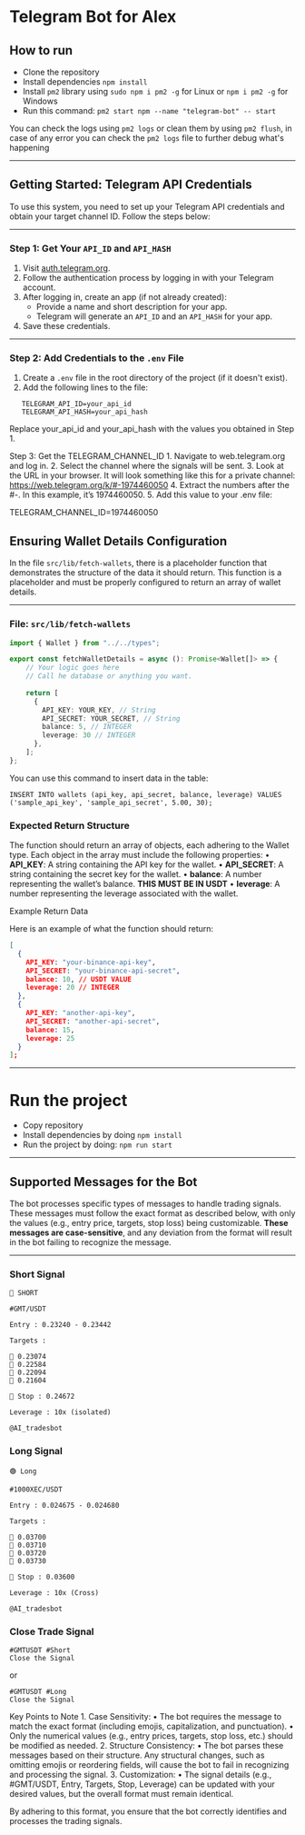 # Telegram Bot for Alex

## How to run
- Clone the repository
- Install dependencies `npm install`
- Install `pm2` library using `sudo npm i pm2 -g` for Linux or `npm i pm2 -g` for Windows
- Run this command: `pm2 start npm --name "telegram-bot" -- start`

You can check the logs using `pm2 logs` or clean them by using `pm2 flush`, in case of any error you can check the `pm2 logs` file to further debug what's happening


---

## Getting Started: Telegram API Credentials

To use this system, you need to set up your Telegram API credentials and obtain your target channel ID. Follow the steps below:

---

### Step 1: Get Your `API_ID` and `API_HASH`

1. Visit [auth.telegram.org](https://auth.telegram.org).
2. Follow the authentication process by logging in with your Telegram account.
3. After logging in, create an app (if not already created):
   - Provide a name and short description for your app.
   - Telegram will generate an `API_ID` and an `API_HASH` for your app.
4. Save these credentials.

---

### Step 2: Add Credentials to the `.env` File

1. Create a `.env` file in the root directory of the project (if it doesn't exist).
2. Add the following lines to the file:
``` env
   TELEGRAM_API_ID=your_api_id
   TELEGRAM_API_HASH=your_api_hash
```

Replace your_api_id and your_api_hash with the values you obtained in Step 1.

Step 3: Get the TELEGRAM_CHANNEL_ID
	1.	Navigate to web.telegram.org and log in.
	2.	Select the channel where the signals will be sent.
	3.	Look at the URL in your browser. It will look something like this for a private channel: https://web.telegram.org/k/#-1974460050
	4.	Extract the numbers after the #-. In this example, it’s 1974460050.
	5.	Add this value to your .env file:

TELEGRAM_CHANNEL_ID=1974460050

## Ensuring Wallet Details Configuration

In the file `src/lib/fetch-wallets`, there is a placeholder function that demonstrates the structure of the data it should return. This function is a placeholder and must be properly configured to return an array of wallet details.

---

### File: `src/lib/fetch-wallets`
```typescript
import { Wallet } from "../../types";

export const fetchWalletDetails = async (): Promise<Wallet[]> => {
    // Your logic goes here
    // Call he database or anything you want.
    
    return [
      {
        API_KEY: YOUR_KEY, // String
        API_SECRET: YOUR_SECRET, // String
        balance: 5, // INTEGER
        leverage: 30 // INTEGER
      },
    ];
};
```

You can use this command to insert data in the table:

``` mysql
INSERT INTO wallets (api_key, api_secret, balance, leverage) VALUES
('sample_api_key', 'sample_api_secret', 5.00, 30);
```


### Expected Return Structure

The function should return an array of objects, each adhering to the Wallet type. Each object in the array must include the following properties:
	•	**API_KEY**: A string containing the API key for the wallet.
	•	**API_SECRET**: A string containing the secret key for the wallet.
	•	**balance**: A number representing the wallet’s balance. **THIS MUST BE IN USDT**
	•	**leverage**: A number representing the leverage associated with the wallet.

Example Return Data

Here is an example of what the function should return:
``` json
[
  {
    API_KEY: "your-binance-api-key",
    API_SECRET: "your-binance-api-secret",
    balance: 10, // USDT VALUE
    leverage: 20 // INTEGER
  },
  {
    API_KEY: "another-api-key",
    API_SECRET: "another-api-secret",
    balance: 15,
    leverage: 25
  }
];
```
---
# Run the  project

- Copy repository
- Install dependencies by doing `npm install`
- Run the project by doing: `npm run start`

---
## Supported Messages for the Bot

The bot processes specific types of messages to handle trading signals. These messages must follow the exact format as described below, with only the values (e.g., entry price, targets, stop loss) being customizable. **These messages are case-sensitive**, and any deviation from the format will result in the bot failing to recognize the message.

---

### Short Signal

```plaintext
🔴 SHORT

#GMT/USDT

Entry : 0.23240 - 0.23442

Targets :

🎯 0.23074
🎯 0.22584
🎯 0.22094
🎯 0.21604

🛑 Stop : 0.24672

Leverage : 10x (isolated)

@AI_tradesbot
```

### Long Signal
```
🟢 Long

#1000XEC/USDT

Entry : 0.024675 - 0.024680

Targets : 

🎯 0.03700
🎯 0.03710
🎯 0.03720
🎯 0.03730

🛑 Stop : 0.03600

Leverage : 10x (Cross)

@AI_tradesbot
```

### Close Trade Signal
```
#GMTUSDT #Short
Close the Signal
```
or

```
#GMTUSDT #Long
Close the Signal
```


Key Points to Note
	1.	Case Sensitivity:
	•	The bot requires the message to match the exact format (including emojis, capitalization, and punctuation).
	•	Only the numerical values (e.g., entry prices, targets, stop loss, etc.) should be modified as needed.
	2.	Structure Consistency:
	•	The bot parses these messages based on their structure. Any structural changes, such as omitting emojis or reordering fields, will cause the bot to fail in recognizing and processing the signal.
	3.	Customization:
	•	The signal details (e.g., #GMT/USDT, Entry, Targets, Stop, Leverage) can be updated with your desired values, but the overall format must remain identical.

By adhering to this format, you ensure that the bot correctly identifies and processes the trading signals.

